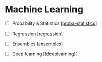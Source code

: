 # Machine Learning

- [ ] Probability & Statistics [[proba-statistics]]
- [ ] Regression [[regression]]
- [ ] Ensembles [[ensembles]]
- [ ] Deep learning [[deeplearning]]


[//begin]: # "Autogenerated link references for markdown compatibility"
[proba-statistics]: proba-statistics "Proba Statistics"
[regression]: regression "Regression"
[ensembles]: ensembles "Ensembles"
[//end]: # "Autogenerated link references"